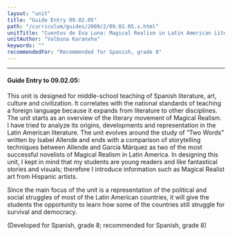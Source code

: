 ```yaml
---
layout: "unit"
title: "Guide Entry 09.02.05"
path: "/curriculum/guides/2009/2/09.02.05.x.html"
unitTitle: "Cuentos de Eva Luna: Magical Realism in Latin American Literature"
unitAuthor: "Valbona Karanxha"
keywords: ""
recommendedFor: "Recommended for Spanish, grade 8"
---
```

<body>
<hr/>
<h4>
Guide Entry to 09.02.05:
</h4>
<p>This unit is designed for middle-school teaching of Spanish literature, art, culture and civilization. It correlates with the national standards of teaching a foreign language because it expands from literature to other disciplines. The unit starts as an overview of  the literary movement of Magical Realism. I have tried to  analyze its origins, developments and representation in the Latin American literature. The unit evolves around the study of  “Two Words” written by Isabel Allende and ends with a comparison of storytelling techniques between Allende and García Márquez as two of the most successful novelists of Magical Realism in Latin America. In designing this unit, I kept in mind that my students are young readers and like fantastical stories and visuals; therefore I introduce information such as Magical Realist art from Hispanic artists.</p>
<p>
Since the main focus of the unit  is a representation of  the political and social struggles of most of the Latin American countries, it will give the students the opportunity to learn how some of the countries still struggle for survival and democracy.
</p>
<p>
(Developed for Spanish, grade 8; recommended for Spanish, grade 8)
</p>
</body>
